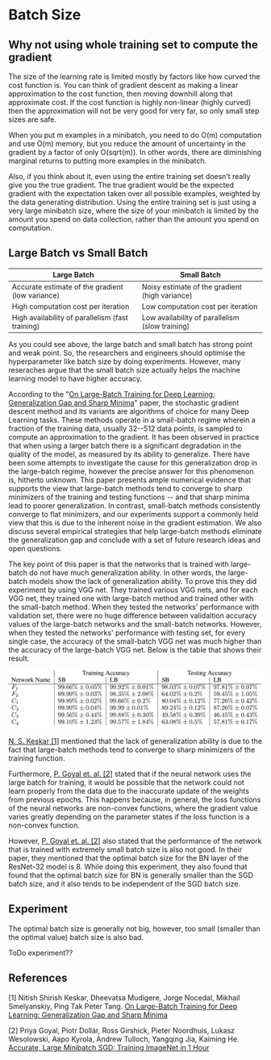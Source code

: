 # Batch Size

## Why not using whole training set to compute the gradient

The size of the learning rate is limited mostly by factors like how curved the cost function is. You can think of gradient descent as making a linear approximation to the cost function, then moving downhill along that approximate cost. If the cost function is highly non-linear (highly curved) then the approximation will not be very good for very far, so only small step sizes are safe.

When you put m examples in a minibatch, you need to do O(m) computation and use O(m) memory, but you reduce the amount of uncertainty in the gradient by a factor of only O(sqrt(m)). In other words, there are diminishing marginal returns to putting more examples in the minibatch.

Also, if you think about it, even using the entire training set doesn’t really give you the true gradient. The true gradient would be the expected gradient with the expectation taken over all possible examples, weighted by the data generating distribution. Using the entire training set is just using a very large minibatch size, where the size of your minibatch is limited by the amount you spend on data collection, rather than the amount you spend on computation.

## Large Batch vs Small Batch

| Large Batch | Small Batch |
|-------------|-------------|
| Accurate estimate of the gradient (low variance) | Noisy estimate of the gradient (high variance) |
| High computation cost per iteration | Low computation cost per iteration |
| High availability of parallelism (fast training) | Low availability of parallelism (slow training) |

As you could see above, the large batch and small batch has strong point and weak point. So, the researchers and engineers should optimise the hyperparameter like batch size by doing experiments. However, many reseraches argue that the small batch size actually helps the machine learning model to have higher accuracy.

According to the "[On Large-Batch Training for Deep Learning: Generalization Gap and Sharp Minima](https://arxiv.org/abs/1609.04836)" paper, the stochastic gradient descent method and its variants are algorithms of choice for many Deep Learning tasks. These methods operate in a small-batch regime wherein a fraction of the training data, usually 32--512 data points, is sampled to compute an approximation to the gradient. It has been observed in practice that when using a larger batch there is a significant degradation in the quality of the model, as measured by its ability to generalize. There have been some attempts to investigate the cause for this generalization drop in the large-batch regime, however the precise answer for this phenomenon is, hitherto unknown. This paper presents ample numerical evidence that supports the view that large-batch methods tend to converge to sharp minimizers of the training and testing functions -- and that sharp minima lead to poorer generalization. In contrast, small-batch methods consistently converge to flat minimizers, and our experiments support a commonly held view that this is due to the inherent noise in the gradient estimation. We also discuss several empirical strategies that help large-batch methods eliminate the generalization gap and conclude with a set of future research ideas and open questions.

The key point of this paper is that the networks that is trained with large-batch do not have much generalization ability. In other words, the large-batch models show the lack of generalization ability. To prove this they did experiment by using VGG net. They trained various VGG nets, and for each VGG net, they trained one with large-batch method and trained other with the small-batch method. When they tested the networks' performance with validation set, there were no huge difference between validaltion accuracy values of the large-batch networks and the small-batch networks. However, when they tested the networks' performance with testing set, for every single case, the accuracy of the small-batch VGG net was much higher than the accuracy of the large-batch VGG net. Below is the table that shows their result.

![experiment_result_table](./img/result1.png)

[N. S. Keskar [1]](https://arxiv.org/abs/1609.04836) mentioned that the lack of generalization ability is due to the fact that large-batch methods tend to converge to sharp minimizers of the training function.

Furthermore, [P. Goyal et. al. [2]](https://arxiv.org/abs/1706.02677) stated that if the neural network uses the large batch for training, it would be possible that the network could not learn properly from the data due to the inaccurate update of the weights from previous epochs. This happens because, in general, the loss functions of the neural networks are non-convex functions, where the gradient value varies greatly depending on the parameter states if the loss function is a non-convex function.

However, [P. Goyal et. al. [2]](https://arxiv.org/abs/1706.02677) also stated that the performance of the network that is trained with extremely small batch size is also not good. In their paper, they mentioned that the optimal batch size for the BN layer of the ResNet-32 model is 8. While doing this experiment, they also found that found that the optimal batch size for BN is generally smaller than the SGD batch size, and it also tends to be independent of the SGD batch size.

## Experiment

The optimal batch size is generally not big, however, too small (smaller than the optimal value) batch size is also bad.

ToDo experiment??

## References

[1] Nitish Shirish Keskar, Dheevatsa Mudigere, Jorge Nocedal, Mikhail Smelyanskiy, Ping Tak Peter Tang. [On Large-Batch Training for Deep Learning: Generalization Gap and Sharp Minima](https://arxiv.org/abs/1609.04836)

[2] Priya Goyal, Piotr Dollár, Ross Girshick, Pieter Noordhuis, Lukasz Wesolowski, Aapo Kyrola, Andrew Tulloch, Yangqing Jia, Kaiming He. [Accurate, Large Minibatch SGD: Training ImageNet in 1 Hour](https://arxiv.org/abs/1706.02677)
